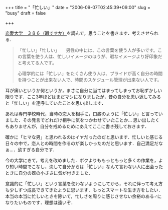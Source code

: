 +++
title = "「忙しい」"
date = "2006-09-07T02:45:39+09:00"
slug = "busy"
draft = false

+++

<p><a href="http://ameblo.jp/t-u-chan/entry-10016668312.html">恋愛大学　３８６（暇ですか）</a>を読んで，思うことを書きます．考えさせられる．</p>
<blockquote><p>
「忙しい」「忙しい」　　男性の中には、この言葉を使う人が多いです。この言葉を使う人は、忙しいイメージのほうが、暇なイメージより好印象だと考えてる人です。</p>
<p>心理学的には「忙しい」をたくさん使う人は、プライドが高く自分の時間を持つことが出来ない人で、時間のスケジュール管理が出来ない人です。
</p></blockquote>
<p>耳が痛いというか何というか，まさに自分に当てはまってしまってお恥ずかしい限りです．ここ3年ほどはまだマシになりましたが，昔の自分を思い返してみると「忙しい」を連呼していたことを思い出します．</p>
<p>あれは専門学校時代，当時の恋人を相手に，口癖のように「忙しい」と言っていました．その発言でどれだけ相手に気をつかわせていたことか… 思い出したくもありませんが，自分を戒めるためにあえてここに書き残しておきます．</p>
<p>確かに「ヒマな男」と思われるのはイヤだったのだと思います．忙しいと感じる日々の中で，恋人との時間を作るのが楽しかったのだと思います．自己満足だなぁ…．幼すぎる自分です．</p>
<p>今の大学にきて，考えを改めました．ボクよりももっともっと多くの作業を，より短い時間でこなし，決して自分からは「忙しい」なんて言わない人に出会ったときに自分の器の小ささに気が付きました．</p>
<p>意識的に「忙しい」という言葉を使わないようにしてから，それに伴って考え方も少しずつ成長できてきたように思います．もっとスマートな生き方をしたい．本当の本当に忙しいときを除いて，忙しさを周りに感じさせない余裕のある♂になりたいものです．理想は遠いぞ．</p>
